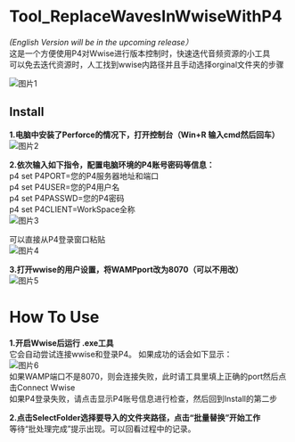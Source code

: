 # Tool_ReplaceWavesInWwiseWithP4
*(English Version will be in the upcoming release）*  
这是一个方便使用P4对Wwise进行版本控制时，快速迭代音频资源的小工具  
可以免去迭代资源时，人工找到wwise内路径并且手动选择orginal文件夹的步骤

![图片1](https://user-images.githubusercontent.com/52338219/203681670-5960f688-7874-41e0-a6ed-0f0510015535.png)


## Install
**1.电脑中安装了Perforce的情况下，打开控制台（Win+R 输入cmd然后回车）**  
![图片2](https://user-images.githubusercontent.com/52338219/203682044-033c33dd-a1ba-47b3-99c8-997dae674d28.png)

**2.依次输入如下指令，配置电脑环境的P4账号密码等信息：**  
p4 set P4PORT=您的P4服务器地址和端口  
p4 set P4USER=您的P4用户名  
p4 set P4PASSWD=您的P4密码  
p4 set P4CLIENT=WorkSpace全称  
![图片3](https://user-images.githubusercontent.com/52338219/203682135-a68529ba-2915-494c-8f72-78741689a71f.png)  

可以直接从P4登录窗口粘贴  
![图片4](https://user-images.githubusercontent.com/52338219/203682095-7d98d62f-f30f-4d59-ac96-c481d05b59fd.png)  

**3.打开wwise的用户设置，将WAMPport改为8070（可以不用改）**  
![图片5](https://user-images.githubusercontent.com/52338219/203683152-dbbe03b2-5893-44b8-ab8d-38d9315108d2.png)


# How To Use  
**1.开启Wwise后运行 .exe工具**  
它会自动尝试连接wwise和登录P4。 如果成功的话会如下显示：  
![图片6](https://user-images.githubusercontent.com/52338219/203683508-8308d0e9-b1d7-4c5a-8822-b6d97c7b0e10.png)  
如果WAMP端口不是8070，则会连接失败，此时请工具里填上正确的port然后点击Connect Wwise  
如果P4登录失败，请点击显示P4账号信息进行检查，然后回到Install的第二步  

**2.点击SelectFolder选择要导入的文件夹路径，点击“批量替换”开始工作**  
等待“批处理完成”提示出现。可以回看过程中的记录。
